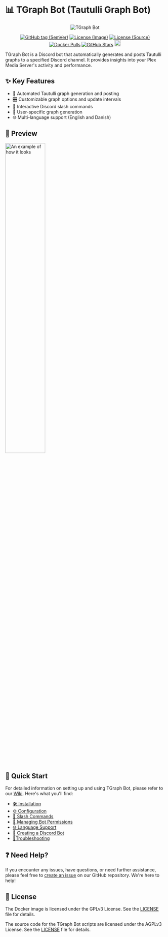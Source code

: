 # 📊 TGraph Bot (Tautulli Graph Bot)

<p align="center">
  <img src="https://i.imgur.com/L5Tj3nW.png" alt="TGraph Bot"/>
</p>

<p align="center">
  <a href="https://github.com/engels74/tgraph-bot-source/releases"><img src="https://img.shields.io/github/v/tag/engels74/tgraph-bot-source?sort=semver" alt="GitHub tag (SemVer)"></a>
  <a href="https://github.com/engels74/tgraph-bot/blob/master/LICENSE"><img src="https://img.shields.io/badge/License%20(Image)-GPL--3.0-orange" alt="License (Image)"></a>
  <a href="https://github.com/engels74/tgraph-bot-source/blob/main/LICENSE"><img src="https://img.shields.io/badge/License%20(Source)-AGPL--3.0-orange" alt="License (Source)"></a>
  <a href="https://hub.docker.com/r/engels74/tgraph-bot"><img src="https://img.shields.io/docker/pulls/engels74/tgraph-bot.svg" alt="Docker Pulls"></a>
  <a href="https://github.com/engels74/tgraph-bot-source/stargazers"><img src="https://img.shields.io/github/stars/engels74/tgraph-bot-source.svg" alt="GitHub Stars"></a>
  <a href="https://endsoftwarepatents.org/innovating-without-patents"><img style="height: 20px;" src="https://static.fsf.org/nosvn/esp/logos/patent-free.svg"></a>
</p>

TGraph Bot is a Discord bot that automatically generates and posts Tautulli graphs to a specified Discord channel. It provides insights into your Plex Media Server's activity and performance.

## ✨ Key Features

- 🤖 Automated Tautulli graph generation and posting
- 🎛️ Customizable graph options and update intervals
- 💬 Interactive Discord slash commands
- 👤 User-specific graph generation
- 🌐 Multi-language support (English and Danish)

## 👀 Preview

<img src="https://i.imgur.com/UmzyUgW.png" width="50%" alt="An example of how it looks">

## 🚀 Quick Start

For detailed information on setting up and using TGraph Bot, please refer to our [Wiki](https://github.com/engels74/tgraph-bot-source/wiki). Here's what you'll find:

- [🛠️ Installation](https://github.com/engels74/tgraph-bot-source/wiki/01.-Installation)
- [⚙️ Configuration](https://github.com/engels74/tgraph-bot-source/wiki/02.-Configuration)
- [🔧 Slash Commands](https://github.com/engels74/tgraph-bot-source/wiki/03.-Slash-Commands)
- [🔐 Managing Bot Permissions](https://github.com/engels74/tgraph-bot-source/wiki/04.-Managing-Bot-Permissions)
- [🌐 Language Support](https://github.com/engels74/tgraph-bot-source/wiki/05.-Language-Support)
- [🤖 Creating a Discord Bot](https://github.com/engels74/tgraph-bot-source/wiki/06.-Creating-a-Discord-Bot)
- [🔧Troubleshooting](https://github.com/engels74/tgraph-bot-source/wiki/07.-Troubleshooting)

## ❓ Need Help?

If you encounter any issues, have questions, or need further assistance, please feel free to [create an issue](https://github.com/engels74/tgraph-bot-source/issues) on our GitHub repository. We're here to help!

## 📜 License

The Docker image is licensed under the GPLv3 License. See the [LICENSE](https://github.com/engels74/tgraph-bot/blob/master/LICENSE) file for details.

The source code for the TGraph Bot scripts are licensed under the AGPLv3 License. See the [LICENSE](https://github.com/engels74/tgraph-bot-source/blob/main/LICENSE) file for details.
